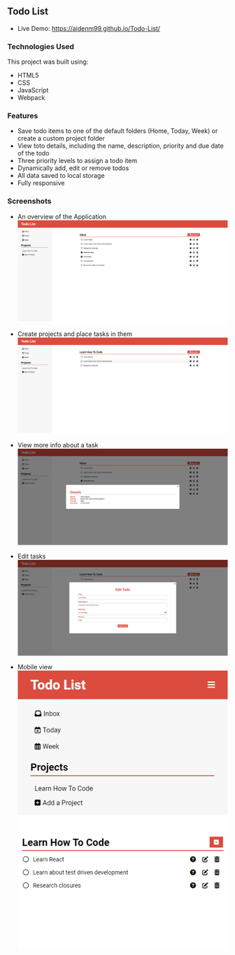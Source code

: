 ## Todo List
- Live Demo: https://aidenm99.github.io/Todo-List/

### Technologies Used
This project was built using:
- HTML5
- CSS
- JavaScript
- Webpack

### Features
- Save todo items to one of the default folders (Home, Today, Week) or create a custom project folder
- View toto details, including the name, description, priority and due date of the todo
- Three priority levels to assign a todo item
- Dynamically add, edit or remove todos
- All data saved to local storage
- Fully responsive

### Screenshots
- An overview of the Application
![](./images/inbox.png)

- Create projects and place tasks in them
![](./images/project.png)

- View more info about a task
![](./images/desc.png)

- Edit tasks
![](./images/edit.png)

- Mobile view
![](./images/mobile.png)

